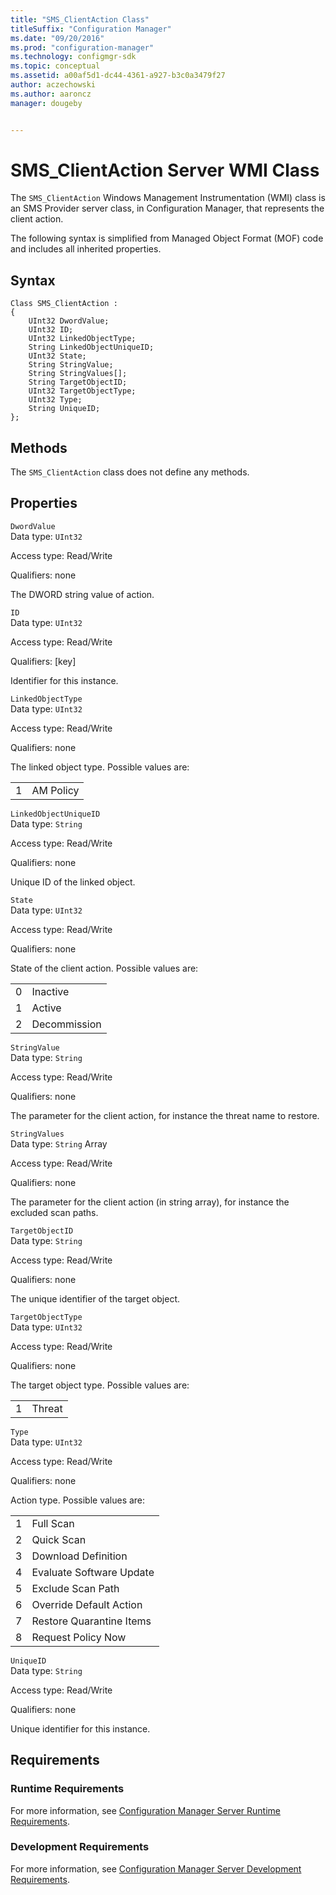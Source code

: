 ```yaml
---
title: "SMS_ClientAction Class"
titleSuffix: "Configuration Manager"
ms.date: "09/20/2016"
ms.prod: "configuration-manager"
ms.technology: configmgr-sdk
ms.topic: conceptual
ms.assetid: a00af5d1-dc44-4361-a927-b3c0a3479f27
author: aczechowski
ms.author: aaroncz
manager: dougeby


---
```

# SMS_ClientAction Server WMI Class
The `SMS_ClientAction` Windows Management Instrumentation (WMI) class is an SMS Provider server class, in Configuration Manager, that represents the client action.  

 The following syntax is simplified from Managed Object Format (MOF) code and includes all inherited properties.  

## Syntax  

```  
Class SMS_ClientAction :    
{  
    UInt32 DwordValue;  
    UInt32 ID;  
    UInt32 LinkedObjectType;  
    String LinkedObjectUniqueID;  
    UInt32 State;  
    String StringValue;  
    String StringValues[];  
    String TargetObjectID;  
    UInt32 TargetObjectType;  
    UInt32 Type;  
    String UniqueID;  
};  
```  

## Methods  
 The `SMS_ClientAction` class does not define any methods.  

## Properties  
 `DwordValue`  
 Data type: `UInt32`  

 Access type: Read/Write  

 Qualifiers: none  

 The DWORD string value of action.  

 `ID`  
 Data type: `UInt32`  

 Access type: Read/Write  

 Qualifiers: [key]  

 Identifier for this instance.  

 `LinkedObjectType`  
 Data type: `UInt32`  

 Access type: Read/Write  

 Qualifiers: none  

 The linked object type. Possible values are:  

|||  
|-|-|  
|1|AM Policy|  

 `LinkedObjectUniqueID`  
 Data type: `String`  

 Access type: Read/Write  

 Qualifiers: none  

 Unique ID of the linked object.  

 `State`  
 Data type: `UInt32`  

 Access type: Read/Write  

 Qualifiers: none  

 State of the client action. Possible values are:  

|||  
|-|-|  
|0|Inactive|  
|1|Active|  
|2|Decommission|  

 `StringValue`  
 Data type: `String`  

 Access type: Read/Write  

 Qualifiers: none  

 The parameter for the client action, for instance the threat name to restore.  

 `StringValues`  
 Data type: `String` Array  

 Access type: Read/Write  

 Qualifiers: none  

 The parameter for the client action (in string array), for instance the excluded scan paths.  

 `TargetObjectID`  
 Data type: `String`  

 Access type: Read/Write  

 Qualifiers: none  

 The unique identifier of the target object.  

 `TargetObjectType`  
 Data type: `UInt32`  

 Access type: Read/Write  

 Qualifiers: none  

 The target object type. Possible values are:  

|||  
|-|-|  
|1|Threat|  

 `Type`  
 Data type: `UInt32`  

 Access type: Read/Write  

 Qualifiers: none  

 Action type. Possible values are:  

|||  
|-|-|  
|1|Full Scan|  
|2|Quick Scan|  
|3|Download Definition|  
|4|Evaluate Software Update|  
|5|Exclude Scan Path|  
|6|Override Default Action|  
|7|Restore Quarantine Items|  
|8|Request Policy Now|  

 `UniqueID`  
 Data type: `String`  

 Access type: Read/Write  

 Qualifiers: none  

 Unique identifier for this instance.  

## Requirements  

### Runtime Requirements  
 For more information, see [Configuration Manager Server Runtime Requirements](../../../develop/core/reqs/server-runtime-requirements.md).  

### Development Requirements  
 For more information, see [Configuration Manager Server Development Requirements](../../../develop/core/reqs/server-development-requirements.md).  
